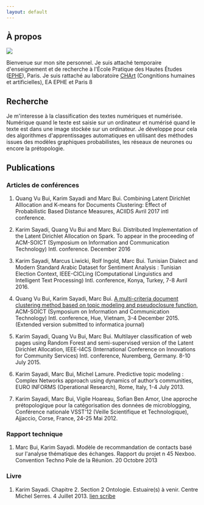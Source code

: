```yaml
---
layout: default
---
```


## À propos

<img class="profile-picture" src="sherlock.jpg">

Bienvenue sur mon site personnel. Je suis attaché temporaire d'enseignement et de recherche à l'École Pratique des Hautes Études ([EPHE](https://www.ephe.fr/)), Paris. Je suis rattaché au laboratoire [CHArt](http://www.cognition-usages.org/chart2/) (Congnitions humaines et artificielles), EA EPHE et Paris 8 

## Recherche

Je m'interesse à la classification des textes numériques et numérisée. Numérique quand le texte est saisie sur un ordinateur et numérisé quand le texte est dans une image stockée sur un ordinateur. Je développe pour cela des algorithmes d'apprentissages automatiques en utilisant des méthodes issues des modèles graphiques probabilistes, les réseaux de neurones ou encore la prétopologie. 

## Publications

### Articles de conférences

1. Quang Vu Bui, Karim Sayadi and Marc Bui.  Combining Latent Dirichlet Alllocation and K-means for Documents Clustering: Effect of Probabilistic Based Distance Measures, ACIIDS Avril 2017 intl conference. 

2. Karim Sayadi, Quang Vu Bui and Marc Bui.  Distributed Implementation of the Latent Dirichlet Allocation on Spark. To appear in the proceeding of ACM-SOICT (Symposium on Information and Communication Technology) Intl. conference. December 2016

3. Karim Sayadi, Marcus Liwicki, Rolf Ingold, Marc Bui. Tunisian Dialect and Modern Standard Arabic Dataset for Sentiment Analysis : Tunisian Election Context, IEEE-CICLing (Computational Linguistics and Intelligent Text Processing) Intl. conference, Konya, Turkey, 7-8 Avril 2016.

4. Quang Vu Bui, Karim Sayadi, Marc Bui. [A multi-criteria document clustering method based on topic modeling and pseudoclosure function](research/soict15), ACM-SOICT (Symposium on Information and Communication Technology) Intl. conference, Hue, Vietnam, 3-4 December 2015. (Extended version submitted to informatica journal)

5. Karim Sayadi, Quang Vu Bui, Marc Bui. Multilayer classification of web pages using Random Forest and semi-supervised version of the Latent Dirichlet Allocation, IEEE-I4CS (International Conference on Innovations for Community Services) Intl. conference, Nuremberg, Germany. 8-10 July 2015.

6. Karim Sayadi, Marc Bui, Michel Lamure. Predictive topic modeling : Complex Networks approach using dynamics of author’s communities, EURO INFORMS (Operational Research), Rome, Italy, 1-4 July 2013. 

7. Karim Sayadi, Marc Bui, Vigile Hoareau, Sofian Ben Amor, Une approche prétopologique pour la catégorisation des données de microblogging, Conférence nationale VSST'12 (Veille Scientifique et Technologique), Ajjaccio, Corse, France, 24-25 Mai 2012.

### Rapport technique

1. Marc Bui, Karim Sayadi. Modèle de recommandation de contacts basé sur l'analyse thématique des échanges. Rapport du projet n 45 Nexboo. Convention Techno Pole de la Réunion. 20 Octobre 2013

### Livre

1. Karim Sayadi. Chapitre 2. Section 2 Ontologie. Estuaire(s) à venir. Centre Michel Serres. 4 Juillet 2013. [lien scribe](https://fr.scribd.com/doc/266228053/Estuaires-a-Venir)
